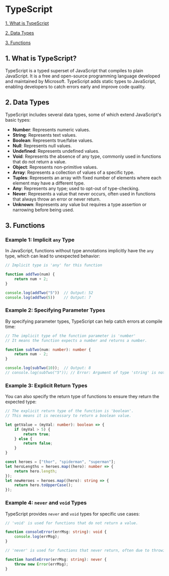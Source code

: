 
# TypeScript

[1. What is TypeScript](#1-what-is-typescript)

[2. Data Types](#2-data-types)

[3. Functions](#3-functions)

## 1. What is TypeScript?
TypeScript is a typed superset of JavaScript that compiles to plain JavaScript. It is a free and open-source programming language developed and maintained by Microsoft. TypeScript adds static types to JavaScript, enabling developers to catch errors early and improve code quality.

## 2. Data Types
TypeScript includes several data types, some of which extend JavaScript's basic types:

- **Number**: Represents numeric values.
- **String**: Represents text values.
- **Boolean**: Represents true/false values.
- **Null**: Represents null values.
- **Undefined**: Represents undefined values.
- **Void**: Represents the absence of any type, commonly used in functions that do not return a value.
- **Object**: Represents non-primitive values.
- **Array**: Represents a collection of values of a specific type.
- **Tuples**: Represents an array with fixed number of elements where each element may have a different type.
- **Any**: Represents any type; used to opt-out of type-checking.
- **Never**: Represents a value that never occurs, often used in functions that always throw an error or never return.
- **Unknown**: Represents any value but requires a type assertion or narrowing before being used.

## 3. Functions

### Example 1: Implicit `any` Type
In JavaScript, functions without type annotations implicitly have the `any` type, which can lead to unexpected behavior:

```typescript
// Implicit type is 'any' for this function

function addTwo(num) {
    return num + 2;
}

console.log(addTwo("5"))  // Output: 52
console.log(addTwo(5))    // Output: 7
```

### Example 2: Specifying Parameter Types
By specifying parameter types, TypeScript can help catch errors at compile time:

```typescript
// The implicit type of the function parameter is 'number'
// It means the function expects a number and returns a number.

function subTwo(num: number): number {
    return num - 2;
}

console.log(subTwo(10));  // Output: 8
// console.log(subTwo("5")); // Error: Argument of type 'string' is not assignable to parameter of type 'number'.
```

### Example 3: Explicit Return Types
You can also specify the return type of functions to ensure they return the expected type:

```typescript
// The explicit return type of the function is 'boolean'.
// This means it is necessary to return a boolean value.

let getValue = (myVal: number): boolean => {
    if (myVal > 5) {
        return true;
    } else {
        return false;
    }
}

const heroes = ["thor", "spiderman", "superman"];
let heroLengths = heroes.map((hero): number => {
    return hero.length;
});
let newHeroes = heroes.map((hero): string => {
    return hero.toUpperCase();
});
```

### Example 4: `never` and `void` Types
TypeScript provides `never` and `void` types for specific use cases:

```typescript
// 'void' is used for functions that do not return a value.

function consoleError(errMsg: string): void {
    console.log(errMsg);
}

// 'never' is used for functions that never return, often due to throwing an error.

function handleError(errMsg: string): never {
    throw new Error(errMsg);
}
```

